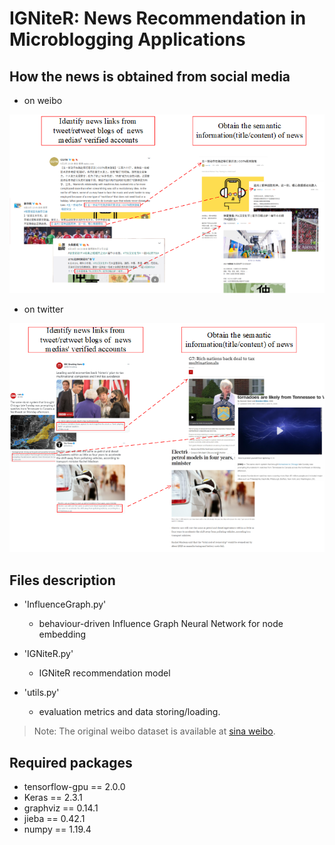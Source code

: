 # IGNiteR: News Recommendation in Microblogging Applications

How the news is obtained from social media
---
- on weibo

![](fig/getNews_weibo.png)

- on twitter

![](fig/getNews_twi.png)

Files description
---
  
- 'InfluenceGraph.py'
    - behaviour-driven Influence Graph Neural Network for node embedding
    
- 'IGNiteR.py'
    - IGNiteR recommendation model
    
- 'utils.py'
    - evaluation metrics and data storing/loading.

> Note: The original weibo dataset is available at [sina weibo](https://www.aminer.org/influencelocality).

Required packages
---
- tensorflow-gpu == 2.0.0
- Keras == 2.3.1
- graphviz == 0.14.1
- jieba == 0.42.1
- numpy == 1.19.4






